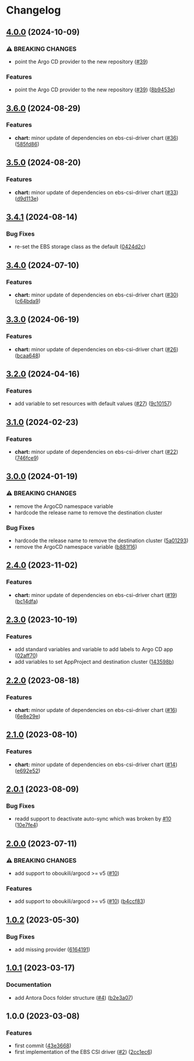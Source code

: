 # Changelog

## [4.0.0](https://github.com/camptocamp/devops-stack-module-ebs-csi-driver/compare/v3.6.0...v4.0.0) (2024-10-09)


### ⚠ BREAKING CHANGES

* point the Argo CD provider to the new repository ([#39](https://github.com/camptocamp/devops-stack-module-ebs-csi-driver/issues/39))

### Features

* point the Argo CD provider to the new repository ([#39](https://github.com/camptocamp/devops-stack-module-ebs-csi-driver/issues/39)) ([8b9453e](https://github.com/camptocamp/devops-stack-module-ebs-csi-driver/commit/8b9453ed6f612d8374a091e3dcac02047e8843d2))

## [3.6.0](https://github.com/camptocamp/devops-stack-module-ebs-csi-driver/compare/v3.5.0...v3.6.0) (2024-08-29)


### Features

* **chart:** minor update of dependencies on ebs-csi-driver chart ([#36](https://github.com/camptocamp/devops-stack-module-ebs-csi-driver/issues/36)) ([585fd86](https://github.com/camptocamp/devops-stack-module-ebs-csi-driver/commit/585fd86321869182e52fa6f4bde01c25f04ec248))

## [3.5.0](https://github.com/camptocamp/devops-stack-module-ebs-csi-driver/compare/v3.4.1...v3.5.0) (2024-08-20)


### Features

* **chart:** minor update of dependencies on ebs-csi-driver chart ([#33](https://github.com/camptocamp/devops-stack-module-ebs-csi-driver/issues/33)) ([d9d113e](https://github.com/camptocamp/devops-stack-module-ebs-csi-driver/commit/d9d113e141a97f1ab4867842662d24ef377c3130))

## [3.4.1](https://github.com/camptocamp/devops-stack-module-ebs-csi-driver/compare/v3.4.0...v3.4.1) (2024-08-14)


### Bug Fixes

* re-set the EBS storage class as the default ([0424d2c](https://github.com/camptocamp/devops-stack-module-ebs-csi-driver/commit/0424d2c5337cc3e7ad8b3785f16e2a4b6c1f0723))

## [3.4.0](https://github.com/camptocamp/devops-stack-module-ebs-csi-driver/compare/v3.3.0...v3.4.0) (2024-07-10)


### Features

* **chart:** minor update of dependencies on ebs-csi-driver chart ([#30](https://github.com/camptocamp/devops-stack-module-ebs-csi-driver/issues/30)) ([c64bda9](https://github.com/camptocamp/devops-stack-module-ebs-csi-driver/commit/c64bda99f6c5e9d4c2ec611bf4a81ee33daadf82))

## [3.3.0](https://github.com/camptocamp/devops-stack-module-ebs-csi-driver/compare/v3.2.0...v3.3.0) (2024-06-19)


### Features

* **chart:** minor update of dependencies on ebs-csi-driver chart ([#26](https://github.com/camptocamp/devops-stack-module-ebs-csi-driver/issues/26)) ([bcaa648](https://github.com/camptocamp/devops-stack-module-ebs-csi-driver/commit/bcaa648ae05e25875235fbbbfab4499bbe79499a))

## [3.2.0](https://github.com/camptocamp/devops-stack-module-ebs-csi-driver/compare/v3.1.0...v3.2.0) (2024-04-16)


### Features

* add variable to set resources with default values ([#27](https://github.com/camptocamp/devops-stack-module-ebs-csi-driver/issues/27)) ([9c10157](https://github.com/camptocamp/devops-stack-module-ebs-csi-driver/commit/9c101571ecd8b7c513f78b0d0717e359ca94d22f))

## [3.1.0](https://github.com/camptocamp/devops-stack-module-ebs-csi-driver/compare/v3.0.0...v3.1.0) (2024-02-23)


### Features

* **chart:** minor update of dependencies on ebs-csi-driver chart ([#22](https://github.com/camptocamp/devops-stack-module-ebs-csi-driver/issues/22)) ([746fce9](https://github.com/camptocamp/devops-stack-module-ebs-csi-driver/commit/746fce9d7b447ecb80114b1da8684ba904fccd29))

## [3.0.0](https://github.com/camptocamp/devops-stack-module-ebs-csi-driver/compare/v2.4.0...v3.0.0) (2024-01-19)


### ⚠ BREAKING CHANGES

* remove the ArgoCD namespace variable
* hardcode the release name to remove the destination cluster

### Bug Fixes

* hardcode the release name to remove the destination cluster ([5a01293](https://github.com/camptocamp/devops-stack-module-ebs-csi-driver/commit/5a012935d6928b8b36ba9c9d64b610431fbad611))
* remove the ArgoCD namespace variable ([b881f16](https://github.com/camptocamp/devops-stack-module-ebs-csi-driver/commit/b881f1688c95beec523fcbeaac71dded72952a0c))

## [2.4.0](https://github.com/camptocamp/devops-stack-module-ebs-csi-driver/compare/v2.3.0...v2.4.0) (2023-11-02)


### Features

* **chart:** minor update of dependencies on ebs-csi-driver chart ([#19](https://github.com/camptocamp/devops-stack-module-ebs-csi-driver/issues/19)) ([bc14dfa](https://github.com/camptocamp/devops-stack-module-ebs-csi-driver/commit/bc14dfa2afeae8a2cc444b8810742cc5a7b56264))

## [2.3.0](https://github.com/camptocamp/devops-stack-module-ebs-csi-driver/compare/v2.2.0...v2.3.0) (2023-10-19)


### Features

* add standard variables and variable to add labels to Argo CD app ([02aff70](https://github.com/camptocamp/devops-stack-module-ebs-csi-driver/commit/02aff703eb9134eb7584e5a43fedb0e240710ac0))
* add variables to set AppProject and destination cluster ([143598b](https://github.com/camptocamp/devops-stack-module-ebs-csi-driver/commit/143598bae920dea3e0494fcba91dc7e2071753e8))

## [2.2.0](https://github.com/camptocamp/devops-stack-module-ebs-csi-driver/compare/v2.1.0...v2.2.0) (2023-08-18)


### Features

* **chart:** minor update of dependencies on ebs-csi-driver chart ([#16](https://github.com/camptocamp/devops-stack-module-ebs-csi-driver/issues/16)) ([6e8e29e](https://github.com/camptocamp/devops-stack-module-ebs-csi-driver/commit/6e8e29eae297d3644d6cf7655a1fffc40ee440eb))

## [2.1.0](https://github.com/camptocamp/devops-stack-module-ebs-csi-driver/compare/v2.0.1...v2.1.0) (2023-08-10)


### Features

* **chart:** minor update of dependencies on ebs-csi-driver chart ([#14](https://github.com/camptocamp/devops-stack-module-ebs-csi-driver/issues/14)) ([e692e52](https://github.com/camptocamp/devops-stack-module-ebs-csi-driver/commit/e692e52b101966586ae5b3f205b284acd9712ad6))

## [2.0.1](https://github.com/camptocamp/devops-stack-module-ebs-csi-driver/compare/v2.0.0...v2.0.1) (2023-08-09)


### Bug Fixes

* readd support to deactivate auto-sync which was broken by [#10](https://github.com/camptocamp/devops-stack-module-ebs-csi-driver/issues/10) ([10e7fe4](https://github.com/camptocamp/devops-stack-module-ebs-csi-driver/commit/10e7fe43b04b8c40e28d1f10171fcad63a9a6e05))

## [2.0.0](https://github.com/camptocamp/devops-stack-module-ebs-csi-driver/compare/v1.0.2...v2.0.0) (2023-07-11)


### ⚠ BREAKING CHANGES

* add support to oboukili/argocd >= v5 ([#10](https://github.com/camptocamp/devops-stack-module-ebs-csi-driver/issues/10))

### Features

* add support to oboukili/argocd &gt;= v5 ([#10](https://github.com/camptocamp/devops-stack-module-ebs-csi-driver/issues/10)) ([b4ccf83](https://github.com/camptocamp/devops-stack-module-ebs-csi-driver/commit/b4ccf83f598d44b3bb959b122ea622e031fa5e7a))

## [1.0.2](https://github.com/camptocamp/devops-stack-module-ebs-csi-driver/compare/v1.0.1...v1.0.2) (2023-05-30)


### Bug Fixes

* add missing provider ([6164191](https://github.com/camptocamp/devops-stack-module-ebs-csi-driver/commit/616419163e7582eb82ff9c5561d98e86ec10221e))

## [1.0.1](https://github.com/camptocamp/devops-stack-module-ebs-csi-driver/compare/v1.0.0...v1.0.1) (2023-03-17)


### Documentation

* add Antora Docs folder structure ([#4](https://github.com/camptocamp/devops-stack-module-ebs-csi-driver/issues/4)) ([b2e3a07](https://github.com/camptocamp/devops-stack-module-ebs-csi-driver/commit/b2e3a0768563bfcc0e86abbd0dde7693760150a9))

## 1.0.0 (2023-03-08)


### Features

* first commit ([43e3668](https://github.com/camptocamp/devops-stack-module-ebs-csi-driver/commit/43e3668e02edf42f6f5e3ae3a0ae60bca9ec4902))
* first implementation of the EBS CSI driver ([#2](https://github.com/camptocamp/devops-stack-module-ebs-csi-driver/issues/2)) ([2cc1ec6](https://github.com/camptocamp/devops-stack-module-ebs-csi-driver/commit/2cc1ec693c6069db826c26adb22b515f8c130586))
